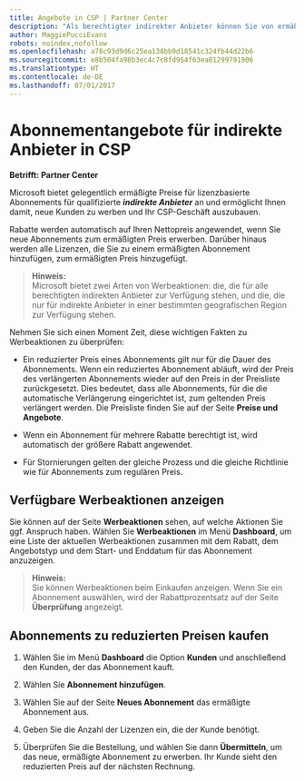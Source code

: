 ```yaml
---
title: Angebote in CSP | Partner Center
description: "Als berechtigter indirekter Anbieter können Sie von ermäßigten Abonnementangeboten profitieren und die Rabatte an Ihre Kunden weitergeben."
author: MaggiePucciEvans
robots: noindex,nofollow
ms.openlocfilehash: a78c93d9d6c25ea138bb9d18541c324fb44d22b6
ms.sourcegitcommit: e8b504fa98b3ec4c7c8fd954f63ea81299791906
ms.translationtype: HT
ms.contentlocale: de-DE
ms.lasthandoff: 07/01/2017
---
```

# <a name="subscription-sales-promotions-for-indirect-providers-in-csp"></a>Abonnementangebote für indirekte Anbieter in CSP

**Betrifft: Partner Center**

<!--[FWLink: https://go.microsoft.com/fwlink/?linkid=852469]-->

Microsoft bietet gelegentlich ermäßigte Preise für lizenzbasierte Abonnements für qualifizierte ***indirekte Anbieter*** an und ermöglicht Ihnen damit, neue Kunden zu werben und Ihr CSP-Geschäft auszubauen. 

Rabatte werden automatisch auf Ihren Nettopreis angewendet, wenn Sie neue Abonnements zum ermäßigten Preis erwerben. Darüber hinaus werden alle Lizenzen, die Sie zu einem ermäßigten Abonnement hinzufügen, zum ermäßigten Preis hinzugefügt. 

>**Hinweis:**<br>
Microsoft bietet zwei Arten von Werbeaktionen: die, die für alle berechtigten indirekten Anbieter zur Verfügung stehen, und die, die nur für indirekte Anbieter in einer bestimmten geografischen Region zur Verfügung stehen.

Nehmen Sie sich einen Moment Zeit, diese wichtigen Fakten zu Werbeaktionen zu überprüfen:

-   Ein reduzierter Preis eines Abonnements gilt nur für die Dauer des Abonnements. Wenn ein reduziertes Abonnement abläuft, wird der Preis des verlängerten Abonnements wieder auf den Preis in der Preisliste zurückgesetzt. Dies bedeutet, dass alle Abonnements, für die die automatische Verlängerung eingerichtet ist, zum geltenden Preis verlängert werden. Die Preisliste finden Sie auf der Seite **Preise und Angebote**. 

-   Wenn ein Abonnement für mehrere Rabatte berechtigt ist, wird automatisch der größere Rabatt angewendet.

-   Für Stornierungen gelten der gleiche Prozess und die gleiche Richtlinie wie für Abonnements zum regulären Preis.

## <a name="see-available-promotions"></a>Verfügbare Werbeaktionen anzeigen

Sie können auf der Seite **Werbeaktionen** sehen, auf welche Aktionen Sie ggf. Anspruch haben. Wählen Sie **Werbeaktionen** im Menü **Dashboard**, um eine Liste der aktuellen Werbeaktionen zusammen mit dem Rabatt, dem Angebotstyp und dem Start- und Enddatum für das Abonnement anzuzeigen. 

>**Hinweis:**<br>
Sie können Werbeaktionen beim Einkaufen anzeigen. Wenn Sie ein Abonnement auswählen, wird der Rabattprozentsatz auf der Seite **Überprüfung** angezeigt.

## <a name="purchase-subscriptions-at-discounted-prices"></a>Abonnements zu reduzierten Preisen kaufen

1. Wählen Sie im Menü **Dashboard** die Option **Kunden** und anschließend den Kunden, der das Abonnement kauft. 

2. Wählen Sie **Abonnement hinzufügen**.

3. Wählen Sie auf der Seite **Neues Abonnement** das ermäßigte Abonnement aus.

4. Geben Sie die Anzahl der Lizenzen ein, die der Kunde benötigt. 

5. Überprüfen Sie die Bestellung, und wählen Sie dann **Übermitteln**, um das neue, ermäßigte Abonnement zu erwerben. Ihr Kunde sieht den reduzierten Preis auf der nächsten Rechnung.  



